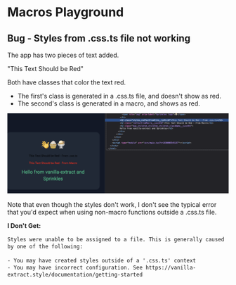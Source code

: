 # Macros Playground

## Bug - Styles from .css.ts file not working

The app has two pieces of text added.

"This Text Should be Red"

Both have classes that color the text red.

- The first's class is generated in a .css.ts file, and doesn't show as red.
- The second's class is generated in a macro, and shows as red.

![Example of Red Text not working](example-red-text-not-work.png)

Note that even though the styles don't work, I don't see the typical error that you'd expect when using non-macro functions outside a .css.ts file.

**I Don't Get:**

```
Styles were unable to be assigned to a file. This is generally caused by one of the following:

- You may have created styles outside of a '.css.ts' context
- You may have incorrect configuration. See https://vanilla-extract.style/documentation/getting-started
```
